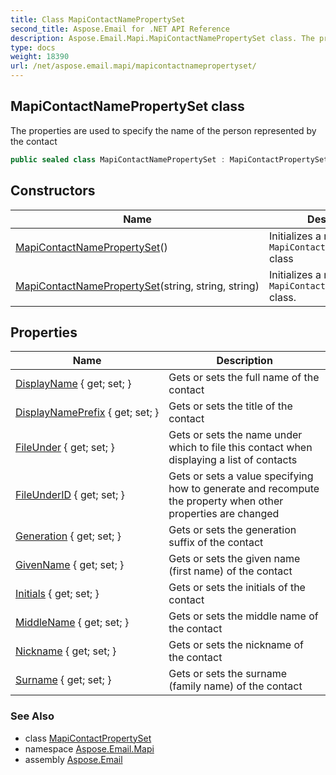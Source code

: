 ```yaml
---
title: Class MapiContactNamePropertySet
second_title: Aspose.Email for .NET API Reference
description: Aspose.Email.Mapi.MapiContactNamePropertySet class. The properties are used to specify the name of the person represented by the contact
type: docs
weight: 18390
url: /net/aspose.email.mapi/mapicontactnamepropertyset/
---
```

## MapiContactNamePropertySet class

The properties are used to specify the name of the person represented by the contact

```csharp
public sealed class MapiContactNamePropertySet : MapiContactPropertySet
```

## Constructors

| Name | Description |
| --- | --- |
| [MapiContactNamePropertySet](mapicontactnamepropertyset/#constructor)() | Initializes a new instance of `MapiContactNamePropertySet` class |
| [MapiContactNamePropertySet](mapicontactnamepropertyset/#constructor_1)(string, string, string) | Initializes a new instance of `MapiContactNamePropertySet` class. |

## Properties

| Name | Description |
| --- | --- |
| [DisplayName](../../aspose.email.mapi/mapicontactnamepropertyset/displayname/) { get; set; } | Gets or sets the full name of the contact |
| [DisplayNamePrefix](../../aspose.email.mapi/mapicontactnamepropertyset/displaynameprefix/) { get; set; } | Gets or sets the title of the contact |
| [FileUnder](../../aspose.email.mapi/mapicontactnamepropertyset/fileunder/) { get; set; } | Gets or sets the name under which to file this contact when displaying a list of contacts |
| [FileUnderID](../../aspose.email.mapi/mapicontactnamepropertyset/fileunderid/) { get; set; } | Gets or sets a value specifying how to generate and recompute the  property when other properties are changed |
| [Generation](../../aspose.email.mapi/mapicontactnamepropertyset/generation/) { get; set; } | Gets or sets the generation suffix of the contact |
| [GivenName](../../aspose.email.mapi/mapicontactnamepropertyset/givenname/) { get; set; } | Gets or sets the given name (first name) of the contact |
| [Initials](../../aspose.email.mapi/mapicontactnamepropertyset/initials/) { get; set; } | Gets or sets the initials of the contact |
| [MiddleName](../../aspose.email.mapi/mapicontactnamepropertyset/middlename/) { get; set; } | Gets or sets the middle name of the contact |
| [Nickname](../../aspose.email.mapi/mapicontactnamepropertyset/nickname/) { get; set; } | Gets or sets the nickname of the contact |
| [Surname](../../aspose.email.mapi/mapicontactnamepropertyset/surname/) { get; set; } | Gets or sets the surname (family name) of the contact |

### See Also

* class [MapiContactPropertySet](../mapicontactpropertyset/)
* namespace [Aspose.Email.Mapi](../../aspose.email.mapi/)
* assembly [Aspose.Email](../../)


